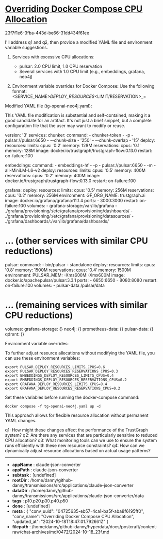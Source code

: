 # [Overriding Docker Compose CPU Allocation](https://claude.ai/chat/04725635-eb57-4ca1-ba5f-aba8f6195ff0)

23f7f1e6-3fba-443d-be66-31dd434f61ee

 I'll address q1 and q2, then provide a modified YAML file and environment variable suggestions.

1. Services with excessive CPU allocations:
   - pulsar: 2.0 CPU limit, 1.0 CPU reservation
   - Several services with 1.0 CPU limit (e.g., embeddings, grafana, neo4j)

2. Environment variable overrides for Docker Compose:
   Use the following format: <SERVICE_NAME>_DEPLOY_RESOURCES_<LIMIT/RESERVATION>_<RESOURCE>=<VALUE>

Modified YAML file (tg-openai-neo4j.yaml):

<antThinking>This YAML file modification is substantial and self-contained, making it a good candidate for an artifact. It's not just a brief snippet, but a complete configuration file that the user may want to modify or reuse.</antThinking>

<antArtifact identifier="modified-docker-compose" type="application/vnd.ant.code" language="yaml" title="Modified Docker Compose YAML">
version: '3'
services:
  chunker:
    command:
    - chunker-token
    - -p
    - pulsar://pulsar:6650
    - --chunk-size
    - '250'
    - --chunk-overlap
    - '15'
    deploy:
      resources:
        limits:
          cpus: '0.2'
          memory: 128M
        reservations:
          cpus: '0.1'
          memory: 128M
    image: docker.io/trustgraph/trustgraph-flow:0.13.0
    restart: on-failure:100

  embeddings:
    command:
    - embeddings-hf
    - -p
    - pulsar://pulsar:6650
    - -m
    - all-MiniLM-L6-v2
    deploy:
      resources:
        limits:
          cpus: '0.5'
          memory: 400M
        reservations:
          cpus: '0.2'
          memory: 400M
    image: docker.io/trustgraph/trustgraph-flow:0.13.0
    restart: on-failure:100

  grafana:
    deploy:
      resources:
        limits:
          cpus: '0.5'
          memory: 256M
        reservations:
          cpus: '0.2'
          memory: 256M
    environment:
      GF_ORG_NAME: trustgraph.ai
    image: docker.io/grafana/grafana:11.1.4
    ports:
    - 3000:3000
    restart: on-failure:100
    volumes:
    - grafana-storage:/var/lib/grafana
    - ./grafana/provisioning/:/etc/grafana/provisioning/dashboards/
    - ./grafana/provisioning/:/etc/grafana/provisioning/datasources/
    - ./grafana/dashboards/:/var/lib/grafana/dashboards/

  # ... (other services with similar CPU reductions)

  pulsar:
    command:
    - bin/pulsar
    - standalone
    deploy:
      resources:
        limits:
          cpus: '0.8'
          memory: 1500M
        reservations:
          cpus: '0.4'
          memory: 1500M
    environment:
      PULSAR_MEM: -Xms600M -Xmx600M
    image: docker.io/apachepulsar/pulsar:3.3.1
    ports:
    - 6650:6650
    - 8080:8080
    restart: on-failure:100
    volumes:
    - pulsar-data:/pulsar/data

  # ... (remaining services with similar CPU reductions)

volumes:
  grafana-storage: {}
  neo4j: {}
  prometheus-data: {}
  pulsar-data: {}
  qdrant: {}
</antArtifact>

Environment variable overrides:

To further adjust resource allocations without modifying the YAML file, you can use these environment variables:

```
export PULSAR_DEPLOY_RESOURCES_LIMITS_CPUS=0.6
export PULSAR_DEPLOY_RESOURCES_RESERVATIONS_CPUS=0.3
export EMBEDDINGS_DEPLOY_RESOURCES_LIMITS_CPUS=0.4
export EMBEDDINGS_DEPLOY_RESOURCES_RESERVATIONS_CPUS=0.2
export GRAFANA_DEPLOY_RESOURCES_LIMITS_CPUS=0.4
export GRAFANA_DEPLOY_RESOURCES_RESERVATIONS_CPUS=0.2
```

Set these variables before running the docker-compose command:

```
docker compose -f tg-openai-neo4j.yaml up -d
```

This approach allows for flexible resource allocation without permanent YAML changes.

q1: How might these changes affect the performance of the TrustGraph system?
q2: Are there any services that are particularly sensitive to reduced CPU allocation?
q3: What monitoring tools can we use to ensure the system runs efficiently with these new resource constraints?
q4: How can we dynamically adjust resource allocations based on actual usage patterns?

---

* **appName** : claude-json-converter
* **appPath** : claude-json-converter
* **subtask** : [undefined]
* **rootDir** : /home/danny/github-danny/transmissions/src/applications/claude-json-converter
* **dataDir** : /home/danny/github-danny/transmissions/src/applications/claude-json-converter/data
* **tags** : p10.p20.p30.p40.p50
* **done** : [undefined]
* **meta** : {
  "conv_uuid": "04725635-eb57-4ca1-ba5f-aba8f6195ff0",
  "conv_name": "Overriding Docker Compose CPU Allocation",
  "updated_at": "2024-10-18T18:47:01.792661Z"
}
* **filepath** : /home/danny/github-danny/hyperdata/docs/postcraft/content-raw/chat-archives/md/0472/2024-10-18_23f.md